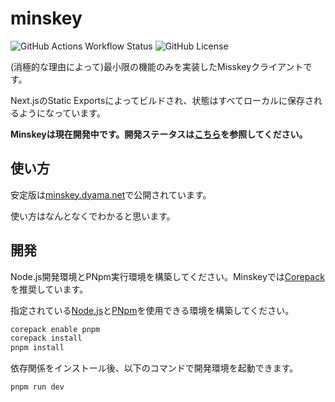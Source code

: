 # minskey

![GitHub Actions Workflow Status](https://img.shields.io/github/actions/workflow/status/yamader/minskey/gh-pages.yml)
![GitHub License](https://img.shields.io/github/license/yamader/minskey)

(消極的な理由によって)最小限の機能のみを実装したMisskeyクライアントです。

Next.jsのStatic Exportsによってビルドされ、状態はすべてローカルに保存されるようになっています。

**Minskeyは現在開発中です。開発ステータスは[こちら](https://github.com/yamader/minskey/issues/4)を参照してください。**

## 使い方

安定版は[minskey.dyama.net](https://minskey.dyama.net/)で公開されています。

使い方はなんとなくでわかると思います。

## 開発

Node.js開発環境とPNpm実行環境を構築してください。Minskeyでは[Corepack](https://nodejs.org/api/corepack.html)を推奨しています。

指定されている[Node.js](./.node-version)と[PNpm](./package.json)を使用できる環境を構築してください。

```bash
corepack enable pnpm
corepack install
pnpm install
```

依存関係をインストール後、以下のコマンドで開発環境を起動できます。

```bash
pnpm run dev
```
